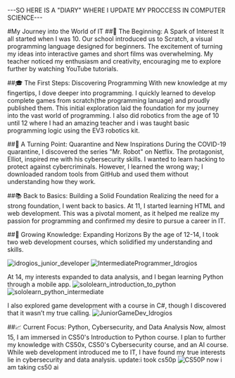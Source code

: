 ---SO HERE IS A "DIARY" WHERE I UPDATE MY PROCCESS IN COMPUTER SCIENCE---

#My Journey into the World of IT
##🚀 The Beginning: A Spark of Interest
It all started when I was 10. Our school introduced us to Scratch, a visual programming language designed for beginners. The excitement of turning my ideas into interactive games and short films was overwhelming. My teacher noticed my enthusiasm and creativity, encouraging me to explore further by watching YouTube tutorials.

##🎓 The First Steps: Discovering Programming
With new knowledge at my fingertips, I dove deeper into programming. I quickly learned to develop complete games from scratch(the programming lanuage) and proudly published them. This initial exploration laid the foundation for my journey into the vast world of programming. I also did robotics from the age of 10 until 12 where I had an amazing teacher and i was taught basic programming logic using the EV3 robotics kit.

##🦠 A Turning Point: Quarantine and New Inspirations
During the COVID-19 quarantine, I discovered the series "Mr. Robot" on Netflix. The protagonist, Elliot, inspired me with his cybersecurity skills. I wanted to learn hacking to protect against cybercriminals. However, I learned the wrong way; I downloaded random tools from GitHub and used them without understanding how they work.

##📚 Back to Basics: Building a Solid Foundation
Realizing the need for a strong foundation, I went back to basics. At 11, I started learning HTML and web development. This was a pivotal moment, as it helped me realize my passion for programming and confirmed my desire to pursue a career in IT.

##🧠 Growing Knowledge: Expanding Horizons
By the age of 12-14, I took two web development courses, which solidified my understanding and skills.

![idrogios_junior_developer](https://github.com/user-attachments/assets/2b5e5307-6736-46ef-9fd8-de83b156f531)
![IntermediateProgrammer_Idrogios](https://github.com/user-attachments/assets/1cd8a036-b4e2-4075-9dd7-575ead6bbfbf)


 At 14, my interests expanded to data analysis, and I began learning Python through a mobile app.
 ![sololearn_introduction_to_python](https://github.com/user-attachments/assets/22ddf442-a536-49bb-8613-e384c5e0503d)
![sololearn_python_intermediate](https://github.com/user-attachments/assets/5d25deb0-1758-45ba-99eb-fb3977288857)

 I also explored game development with a course in C#, though I discovered that it wasn’t my true calling.
 ![JuniorGameDev_Idrogios](https://github.com/user-attachments/assets/86972c8c-c2ed-4e35-b53a-78f213d05306)


##📈 Current Focus: Python, Cybersecurity, and Data Analysis
Now, almost 15, I am immersed in CS50's Introduction to Python course. I plan to further my knowledge with CS50x, CS50's Cybersecurity course, and an AI course. While web development introduced me to IT, I have found my true interests lie in cybersecurity and data analysis.
update:i took cs50p
![CS50P](https://github.com/user-attachments/assets/dbe2c948-41a0-4151-ab1c-6ab0eaa1f16a)
now i am taking cs50 ai

